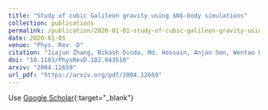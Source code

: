 ```yaml
---
title: "Study of cubic Galileon gravity using $N$-body simulations"
collection: publications
permalink: /publication/2020-01-01-study-of-cubic-galileon-gravity-using-n-body-simulations
date: 2020-01-01
venue: "Phys. Rev. D"
citation: "Jiajun Zhang, Bikash Dinda, Md. Hossain, Anjan Sen, Wentao Luo, “Study of cubic Galileon gravity using $N$-body simulations.” Phys. Rev. D, 2020."
doi: "10.1103/PhysRevD.102.043510"
arxiv: "2004.12659"
url_pdf: "https://arxiv.org/pdf/2004.12659"
---
```


Use [Google Scholar](https://scholar.google.com/scholar?q=Study+of+cubic+Galileon+gravity+using+$N$-body+simulations){:target="_blank"}
